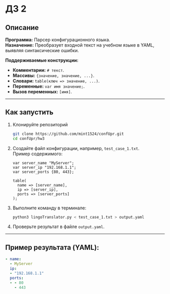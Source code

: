# ДЗ 2

## Описание

**Программа:** Парсер конфигурационного языка.  
**Назначение:** Преобразует входной текст на учебном языке в YAML, выявляя синтаксические ошибки.  

**Поддерживаемые конструкции:**
- **Комментарии:** `# текст`.
- **Массивы:** `{значение, значение, ...}`.
- **Словари:** `table(ключ => значение, ...)`.
- **Переменные:** `var имя значение;`.
- **Вызов переменных:** `[имя]`.

---

## Как запустить

1. Клонируйте репозиторий
   ```bash
   git clone https://github.com/mint1524/confUpr.git
   cd confUpr/hw3
   ```

3. Создайте файл конфигурации, например, `test_case_1.txt`.  
   Пример содержимого:
   ```text
   var server_name "MyServer";
   var server_ip "192.168.1.1";
   var server_ports {80, 443};

   table(
     name => [server_name],
     ip => [server_ip],
     ports => [server_ports]
   );
   ```

4. Выполните команду в терминале:
   ```bash
   python3 lingoTranslator.py < test_case_1.txt > output.yaml
   ```

3. Проверьте результат в файле `output.yaml`.  

---

## Пример результата (YAML):
```yaml
- name:
  - MyServer
  ip:
  - "192.168.1.1"
  ports:
  - - 80
    - 443
```
